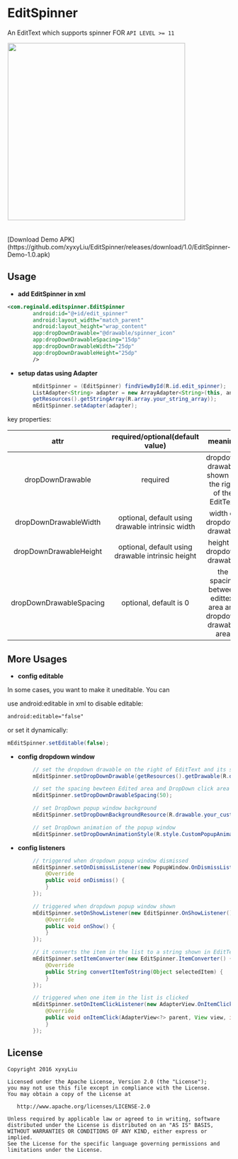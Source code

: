 # EditSpinner
An EditText which supports spinner FOR `API LEVEL >= 11`

<div><img src='https://github.com/xyxyLiu/Edit-Spinner/blob/master/art/demo.gif' width="400px" style='border: #f1f1f1 solid 1px'/></div>


<br>
<br>
[Download Demo APK](https://github.com/xyxyLiu/EditSpinner/releases/download/1.0/EditSpinner-Demo-1.0.apk)

## Usage

* **add EditSpinner in xml**
```xml
<com.reginald.editspinner.EditSpinner
        android:id="@+id/edit_spinner"
        android:layout_width="match_parent"
        android:layout_height="wrap_content"
        app:dropDownDrawable="@drawable/spinner_icon"
        app:dropDownDrawableSpacing="15dp"
        app:dropDownDrawableWidth="25dp"
        app:dropDownDrawableHeight="25dp"
        />
```

* **setup datas using Adapter**
```java
        mEditSpinner = (EditSpinner) findViewById(R.id.edit_spinner);
        ListAdapter<String> adapter = new ArrayAdapter<String>(this, android.R.layout.simple_spinner_dropdown_item,
        getResources().getStringArray(R.array.your_string_array));
        mEditSpinner.setAdapter(adapter);
```

key properties:

|     attr    	|  required/optional(default value)  	|                         meaning                         	|
|:-----------:	|:---------:	|:----------------------------------------------------:	|
|  dropDownDrawable  	|   required    | dropdown drawable shown on the right of the EditText  	|
|   dropDownDrawableWidth   	|     optional, default using drawable intrinsic width     	|         width of dropdown drawable        	|
| dropDownDrawableHeight 	| optional, default using drawable intrinsic height     	|    height of dropdown drawable     	  	|
| dropDownDrawableSpacing      | optional, default is 0 	|          the spacing between edittext area and dropdown drawable area    |


## More Usages

* **config editable**

In some cases, you want to make it uneditable. You can

use android:editable in xml to disable editable:
```xml
android:editable="false"
```
or set it dynamically:
```java
mEditSpinner.setEditable(false);
```

* **config dropdown window**

```java
        // set the dropdown drawable on the right of EditText and its size
        mEditSpinner.setDropDownDrawable(getResources().getDrawable(R.drawable.picker), 60, 60);

        // set the spacing bewteen Edited area and DropDown click area
        mEditSpinner.setDropDownDrawableSpacing(50);

        // set DropDown popup window background
        mEditSpinner.setDropDownBackgroundResource(R.drawable.your_custom_dropdown_bkg);

        // set DropDown animation of the popup window
        mEditSpinner.setDropDownAnimationStyle(R.style.CustomPopupAnimation);
```

* **config listeners**

```java
        // triggered when dropdown popup window dismissed
        mEditSpinner.setOnDismissListener(new PopupWindow.OnDismissListener() {
            @Override
            public void onDismiss() {
            }
        });

        // triggered when dropdown popup window shown
        mEditSpinner.setOnShowListener(new EditSpinner.OnShowListener() {
            @Override
            public void onShow() {
            }
        });

        // it converts the item in the list to a string shown in EditText.
        mEditSpinner.setItemConverter(new EditSpinner.ItemConverter() {
            @Override
            public String convertItemToString(Object selectedItem) {
            }
        });

        // triggered when one item in the list is clicked
        mEditSpinner.setOnItemClickListener(new AdapterView.OnItemClickListener() {
            @Override
            public void onItemClick(AdapterView<?> parent, View view, int position, long id) {
            }
        });
```

## License

    Copyright 2016 xyxyLiu

    Licensed under the Apache License, Version 2.0 (the "License");
    you may not use this file except in compliance with the License.
    You may obtain a copy of the License at

       http://www.apache.org/licenses/LICENSE-2.0

    Unless required by applicable law or agreed to in writing, software
    distributed under the License is distributed on an "AS IS" BASIS,
    WITHOUT WARRANTIES OR CONDITIONS OF ANY KIND, either express or implied.
    See the License for the specific language governing permissions and
    limitations under the License.
